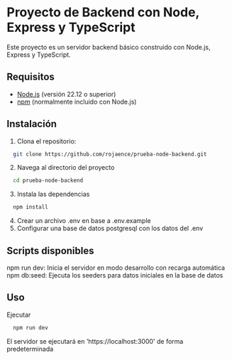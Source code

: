 # Proyecto de Backend con Node, Express y TypeScript

Este proyecto es un servidor backend básico construido con Node.js, Express y TypeScript.

## Requisitos

- [Node.js](https://nodejs.org/) (versión 22.12 o superior)
- [npm](https://www.npmjs.com/) (normalmente incluido con Node.js)

## Instalación

1. Clona el repositorio:

```bash
  git clone https://github.com/rojaence/prueba-node-backend.git
```

2. Navega al directorio del proyecto
```bash
  cd prueba-node-backend
```

3. Instala las dependencias
```bash
  npm install
```

4. Crear un archivo .env en base a .env.example
5. Configurar una base de datos postgresql con los datos del .env

## Scripts disponibles
npm run dev: Inicia el servidor en modo desarrollo con recarga automática
npm db:seed: Ejecuta los seeders para datos iniciales en la base de datos

## Uso
Ejecutar
```bash
  npm run dev
```
El servidor se ejecutará en 'https://localhost:3000' de forma predeterminada


